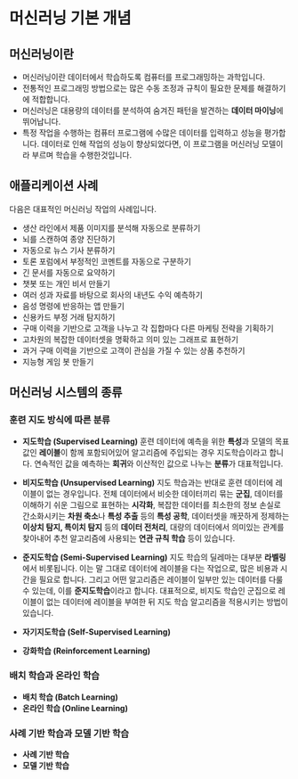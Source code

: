 # 머신러닝 기본 개념


## 머신러닝이란 

- 머신러닝이란 데이터에서 학습하도록 컴퓨터를 프로그래밍하는 과학입니다. 
- 전통적인 프로그래밍 방법으로는 많은 수동 조정과 규칙이 필요한 문제를 해결하기에 적합합니다. 
- 머신러닝은 대용량의 데이터를 분석하여 숨겨진 패턴을 발견하는 **데이터 마이닝**에 뛰어납니다.
- 특정 작업을 수행하는 컴퓨터 프로그램에 수많은 데이터를 입력하고 성능을 평가합니다. 데이터로 인해 작업의 성능이 향상되었다면, 이 프로그램을 머신러닝 모델이라 부르며 학습을 수행한것입니다. 
## 애플리케이션 사례

다음은 대표적인 머신러닝 작업의 사례입니다.

- 생산 라인에서 제품 이미지를 분석해 자동으로 분류하기
- 뇌를 스캔하여 종양 진단하기
- 자동으로 뉴스 기사 분류하기
- 토론 포럼에서 부정적인 코멘트를 자동으로 구분하기	 
- 긴 문서를 자동으로 요약하기
- 챗봇 또는 개인 비서 만들기
- 여러 성과 자료를 바탕으로 회사의 내년도 수익 예측하기
- 음성 명령에 반응하는 앱 만들기
- 신용카드 부정 거래 탐지하기
- 구매 이력을 기반으로 고객을 나누고 각 집합마다 다른 마케팅 전략을 기획하기
- 고차원의 복잡한 데이터셋을 명확하고 의미 있는 그래프로 표현하기
- 과거 구매 이력을 기반으로 고객이 관심을 가질 수 있는 상품 추천하기
- 지능형 게임 봇 만들기

## 머신러닝 시스템의 종류

### 훈련 지도 방식에 따른 분류

- **지도학습 (Supervised Learning)**
	 훈련 데이터에 예측을 위한 **특성**과 모델의 목표값인 **레이블**이 함께 포함되어있어 알고리즘에 주입되는 경우 지도학습이라고 합니다. 연속적인 값을 예측하는 **회귀**와 이산적인 값으로 나누는 **분류**가 대표적입니다.

- **비지도학습 (Unsupervised Learning)**
	 지도 학습과는 반대로 훈련 데이터에 레이블이 없는 경우입니다. 전체 데이터에서 비슷한 데이터끼리 묶는 **군집**, 데이터를 이해하기 쉬운 그림으로 표현하는 **시각화**, 복잡한 데이터를 최소한의 정보 손실로 간소화시키는 **차원 축소**나 **특성 추출** 등의 **특성 공학**, 데이터셋을 깨끗하게 정제하는 **이상치 탐지, 특이치 탐지** 등의 **데이터 전처리**, 대량의 데이터에서 의미있는 관계를 찾아내어 추천 알고리즘에 사용되는 **연관 규칙 학습** 등이 있습니다. 

- **준지도학습 (Semi-Supervised Learning)**
	 지도 학습의 딜레마는 대부분 **라벨링**에서 비롯됩니다. 이는 말 그대로 데이터에 레이블을 다는 작업으로, 많은 비용과 시간을 필요로 합니다. 그리고 어떤 알고리즘은 레이블이 일부만 있는 데이터를 다룰 수 있는데, 이를 **준지도학습**이라고 합니다. 대표적으로, 비지도 학습인 군집으로 레이블이 없는 데이터에 레이블을 부여한 뒤 지도 학습 알고리즘을 적용시키는 방법이 있습니다.

- **자기지도학습 (Self-Supervised Learning)**
- **강화학습 (Reinforcement Learning)**

### 배치 학습과 온라인 학습

- **배치 학습 (Batch Learning)** 
- **온라인 학습 (Online Learning)**

### 사례 기반 학습과 모델 기반 학습

- **사례 기반 학습**
- **모델 기반 학습**